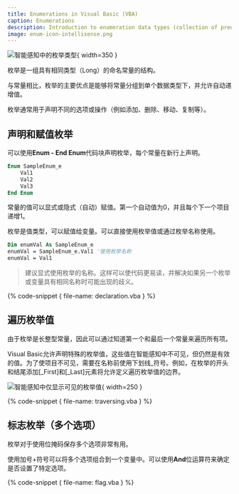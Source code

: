 ```yaml
---
title: Enumerations in Visual Basic (VBA)
caption: Enumerations
description: Introduction to enumeration data types (collection of predefined long constants) in Visual Basic
image: enum-icon-intellisense.png
---
```

![智能感知中的枚举类型](enum-icon-intellisense.png){ width=350 }

枚举是一组具有相同类型（Long）的命名常量的结构。

与常量相比，枚举的主要优点是能够将常量分组到单个数据类型下，并允许自动递增值。

枚举通常用于声明不同的选项或操作（例如添加、删除、移动、复制等）。

## 声明和赋值枚举

可以使用**Enum - End Enum**代码块声明枚举，每个常量在新行上声明。

~~~ vb
Enum SampleEnum_e
    Val1
    Val2
    Val3
End Enum
~~~

常量的值可以显式或隐式（自动）赋值。第一个自动值为0，并且每个下一个项目递增1。

枚举是值类型，可以赋值给变量。可以直接使用枚举值或通过枚举名称使用。

~~~ vb
Dim enumVal As SampleEnum_e
enumVal = SampleEnum_e.Val1 '使用枚举名称
enumVal = Val1
~~~

>建议显式使用枚举的名称。这样可以使代码更易读，并解决如果另一个枚举或变量具有相同名称时可能出现的歧义。

{% code-snippet { file-name: declaration.vba } %}

## 遍历枚举值

由于枚举是长整型常量，因此可以通过知道第一个和最后一个常量来遍历所有项。

Visual Basic允许声明特殊的枚举值，这些值在智能感知中不可见，但仍然是有效的值。为了使项目不可见，需要在名称前使用下划线_符号。例如，在枚举的开头和结尾添加[_First]和[_Last]元素将允许定义遍历枚举值的边界。

![智能感知中仅显示可见的枚举值](enum-invisible-elements.png){ width=250 }

{% code-snippet { file-name: traversing.vba } %}

## 标志枚举（多个选项）

枚举对于使用位掩码保存多个选项非常有用。

使用加号+符号可以将多个选项组合到一个变量中。可以使用**And**位运算符来确定是否设置了特定选项。

{% code-snippet { file-name: flag.vba } %}